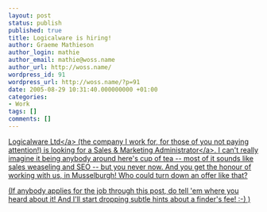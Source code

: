 ```yaml
---
layout: post
status: publish
published: true
title: Logicalware is hiring!
author: Graeme Mathieson
author_login: mathie
author_email: mathie@woss.name
author_url: http://woss.name/
wordpress_id: 91
wordpress_url: http://woss.name/?p=91
date: 2005-08-29 10:31:40.000000000 +01:00
categories:
- Work
tags: []
comments: []
---
```

<a href="http:&#47;&#47;www.logicalware.com&#47;">Logicalware Ltd<&#47;a> (the company I work for, for those of you not paying attention!) is looking for a <a href="http:&#47;&#47;www.logicalware.com&#47;smadministrator.html">Sales &amp; Marketing Administrator<&#47;a>.  I can't really imagine it being anybody around here's cup of tea -- most of it sounds like sales weaseling and SEO -- but you never now.  And you get the honour of working with us, in Musselburgh!  Who could turn down an offer like that?

(If anybody applies for the job through this post, do tell 'em where you heard about it!  And I'll start dropping subtle hints about a finder's fee! :-) )
